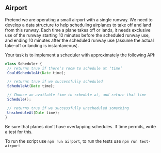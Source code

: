 ## Airport

Pretend we are operating a small airport with a single runway.  We need to develop a data structure to help scheduling airplanes to take off and land from this runway.  Each time a plane takes off or lands, it needs exclusive use of the runway starting 10 minutes before the scheduled runway use, and ending 10 minutes after the scheduled runway use (assume the actual take-off or landing is instantaneous).

Your task is to implement a scheduler with approximately the following API:

```javascript
class Scheduler {
 // returns true if there’s room to schedule at ‘time’
 CouldScheduleAt(Date time);

 // returns true if we successfully scheduled
 ScheduleAt(Date time);

 // Choose an available time to schedule at, and return that time
 Schedule();

 // returns true if we successfully unscheduled something
 UnscheduleAt(Date time);
}

```

Be sure that planes don’t have overlapping schedules.  If time permits, write a test for this.

To run the script use `npm run airport`, to run the tests use `npm run test-airport`

